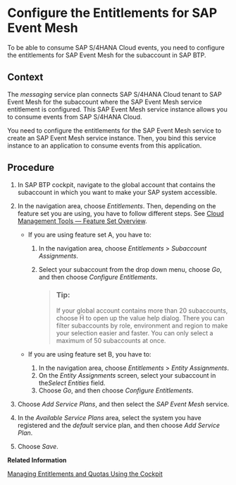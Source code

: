 <!-- loiob7e88abcc00044ec9c81c629753e3963 -->

<link rel="stylesheet" type="text/css" href="../css/sap-icons.css"/>

# Configure the Entitlements for SAP Event Mesh

To be able to consume SAP S/4HANA Cloud events, you need to configure the entitlements for SAP Event Mesh for the subaccount in SAP BTP.



## Context

The *messaging* service plan connects SAP S/4HANA Cloud tenant to SAP Event Mesh for the subaccount where the SAP Event Mesh service entitlement is configured. This SAP Event Mesh service instance allows you to consume events from SAP S/4HANA Cloud.

You need to configure the entitlements for the SAP Event Mesh service to create an SAP Event Mesh service instance. Then, you bind this service instance to an application to consume events from this application.



<a name="loiob7e88abcc00044ec9c81c629753e3963__steps_zlg_4sz_khb"/>

## Procedure

1.  In SAP BTP cockpit, navigate to the global account that contains the subaccount in which you want to make your SAP system accessible.

2.  In the navigation area, choose *Entitlements*. Then, depending on the feature set you are using, you have to follow different steps. See [Cloud Management Tools — Feature Set Overview](../10-concepts/cloud-management-tools-feature-set-overview-caf4e4e.md).

    -   If you are using feature set A, you have to:
        1.  In the navigation area, choose *Entitlements* \> *Subaccount Assignments*.
        2.  Select your subaccount from the drop down menu, choose *Go*, and then choose *Configure Entitlements*.

            > ### Tip:  
            > If your global account contains more than 20 subaccounts, choose <span class="SAP-icons-V5"></span> to open up the value help dialog. There you can filter subaccounts by role, environment and region to make your selection easier and faster. You can only select a maximum of 50 subaccounts at once.


    -   If you are using feature set B, you have to:
        1.  In the navigation area, choose *Entitlements* \> *Entity Assignments*.
        2.  On the *Entity Assignments* screen, select your subaccount in the*Select Entities* field.
        3.  Choose *Go*, and then choose *Configure Entitlements*.


3.  Choose *Add Service Plans*, and then select the *SAP Event Mesh* service.

4.  In the *Available Service Plans* area, select the system you have registered and the *default* service plan, and then choose *Add Service Plan*.

5.  Choose *Save*.


**Related Information**  


[Managing Entitlements and Quotas Using the Cockpit](../50-administration-and-ops/managing-entitlements-and-quotas-using-the-cockpit-c824874.md "When you purchase an enterprise account, you are entitled to use a specific set of resources, such as the amount of memory that can be allocated to your applications.")

